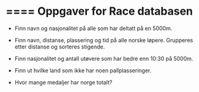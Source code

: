 ====
Oppgaver for Race databasen
====

* Finn navn og nasjonalitet på alle som har deltatt på en 5000m.

* Finn navn, distanse, plassering og tid på alle norske løpere. Grupperes etter distanse og sorteres stigende.

* Finn nasjonalitet og antall utøvere som har bedre enn 10:30 på 5000m.

* Finn ut hvilke land som ikke har noen pallplasseringer.

* Hvor mange medaljer har norge totalt?

